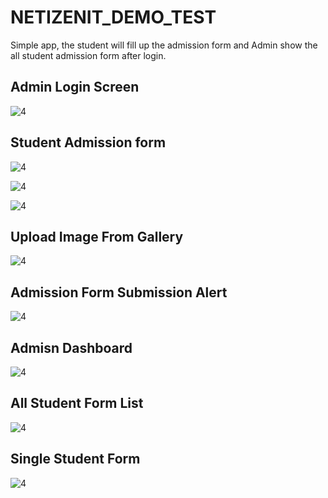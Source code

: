 # NETIZENIT_DEMO_TEST

Simple app, the student will fill up the admission form and Admin show the all student admission form after login.

Admin Login Screen
------------------
![4](https://user-images.githubusercontent.com/8472582/53866366-a3540d00-401b-11e9-9e6c-e499521bfef8.png)

Student Admission form
----------------------

![4](https://user-images.githubusercontent.com/8472582/53867387-ef07b600-401d-11e9-9f9e-39e54682f4e0.png)

![4](https://user-images.githubusercontent.com/8472582/53866369-a3eca380-401b-11e9-9962-04c266774c96.png)

![4](https://user-images.githubusercontent.com/8472582/53866371-a3eca380-401b-11e9-9cd8-e2202c80e057.png)

Upload Image From Gallery
-------------------------

![4](https://user-images.githubusercontent.com/8472582/53866373-a4853a00-401b-11e9-94f6-89186aed85de.png)

Admission Form Submission Alert
-------------------------------

![4](https://user-images.githubusercontent.com/8472582/53866375-a4853a00-401b-11e9-8ef6-e9fcadaee35b.png)

Admisn Dashboard
----------------

![4](https://user-images.githubusercontent.com/8472582/53866377-a4853a00-401b-11e9-9a01-7a35c28613de.png)

All Student Form List
---------------------

![4](https://user-images.githubusercontent.com/8472582/53866380-a51dd080-401b-11e9-8975-b32a2a82f73d.png)

Single Student Form 
-------------------

![4](https://user-images.githubusercontent.com/8472582/53866381-a51dd080-401b-11e9-944c-dc989535b212.png)
